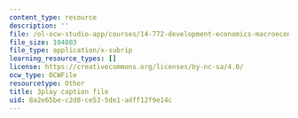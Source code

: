 ```yaml
---
content_type: resource
description: ''
file: /ol-ocw-studio-app/courses/14-772-development-economics-macroeconomics-spring-2013/8a2e65bec2d8ce535de1adff12f9e14c_MR_Dwrf9yII.srt
file_size: 104803
file_type: application/x-subrip
learning_resource_types: []
license: https://creativecommons.org/licenses/by-nc-sa/4.0/
ocw_type: OCWFile
resourcetype: Other
title: 3play caption file
uid: 8a2e65be-c2d8-ce53-5de1-adff12f9e14c
---
```

